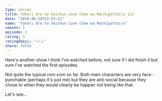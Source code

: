 ```yaml
--- 
type: series 
title: Yahari Ore no Seishun Love Come wa Machigatteiru 1x1 
date: "2020-06-24T22:53:22" 
name: "Yahari Ore no Seishun Love Come wa Machigatteiru" 
season: 1 
episode: 1 
rating: 3 
ratingEmoji: "⭐️⭐️⭐️" 
share: false 
---
```


Here's another show I think I've watched before, not sure if I did finish it but sure I've watched the first episodes.

Not quite the typical rom-com so far. Both main characters are very face-punchable (perhaps it's just me) but they are anti-social because they chose to when they would clearly be happier not being like that.

Let's see...
